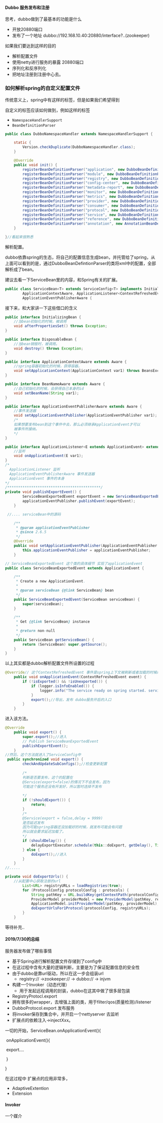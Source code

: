 #### Dubbo 服务发布和注册

思考，dubbo做到了最基本的功能是什么

* 开放20880端口
* 发布了一个地址 dubbo://192.168.10.40:20880/interface?..(zookeeper)

如果我们要达到这样的目的

* 解析配置文件
* 使用netty进行服务的暴露 20880端口
* 序列化和反序列化
* 把地址注册到注册中心去。

### 如何解析spring的自定义配置文件

传统意义上，spring中有<bean>这样的标签，但是如果我们希望得到

自定义的标签应该如何做到，例如<Pop>这样的标签

* `NamespaceHandlerSupport`
* `BeanDefinitionParser`

```java
public class DubboNamespaceHandler extends NamespaceHandlerSupport {

    static {
        Version.checkDuplicate(DubboNamespaceHandler.class);
    }

    @Override
    public void init() {
        registerBeanDefinitionParser("application", new DubboBeanDefinitionParser(ApplicationConfig.class, true));
        registerBeanDefinitionParser("module", new DubboBeanDefinitionParser(ModuleConfig.class, true));
        registerBeanDefinitionParser("registry", new DubboBeanDefinitionParser(RegistryConfig.class, true));
        registerBeanDefinitionParser("config-center", new DubboBeanDefinitionParser(ConfigCenterBean.class, true));
        registerBeanDefinitionParser("metadata-report", new DubboBeanDefinitionParser(MetadataReportConfig.class, true));
        registerBeanDefinitionParser("monitor", new DubboBeanDefinitionParser(MonitorConfig.class, true));
        registerBeanDefinitionParser("metrics", new DubboBeanDefinitionParser(MetricsConfig.class, true));
        registerBeanDefinitionParser("provider", new DubboBeanDefinitionParser(ProviderConfig.class, true));
        registerBeanDefinitionParser("consumer", new DubboBeanDefinitionParser(ConsumerConfig.class, true));
        registerBeanDefinitionParser("protocol", new DubboBeanDefinitionParser(ProtocolConfig.class, true));
        registerBeanDefinitionParser("service", new DubboBeanDefinitionParser(ServiceBean.class, true));
        registerBeanDefinitionParser("reference", new DubboBeanDefinitionParser(ReferenceBean.class, false));
        registerBeanDefinitionParser("annotation", new AnnotationBeanDefinitionParser());
    }

}//看起来很熟悉
```

解析配置。

dubbo依靠spring的生态，将自己的配置信息生成bean，并托管给了spring，从上面可以看到的是，通过DubboBeanDefintionParser的类将xml中的配置，全部解析成了bean。



建议去看一下ServiceBean里的内容，和Spring有关的扩展。

```java
public class ServiceBean<T> extends ServiceConfig<T> implements InitializingBean, DisposableBean,
        ApplicationContextAware, ApplicationListener<ContextRefreshedEvent>, BeanNameAware,
        ApplicationEventPublisherAware {

```

接下来，和大家讲一下这些借口的含义

```java
public interface InitializingBean {
    //当bean初始化的时候，被调用
    void afterPropertiesSet() throws Exception;
}

public interface DisposableBean {
    //当bean销毁时，被调用。
    void destroy() throws Exception;
}

public interface ApplicationContextAware extends Aware {
    //spring容器初始化的时候，获得容器。
    void setApplicationContext(ApplicationContext var1) throws BeansException;
}

public interface BeanNameAware extends Aware {
    //自己初始化的时候，会获得自己本身的id
    void setBeanName(String var1);
}

public interface ApplicationEventPublisherAware extends Aware {
    //事件发送器
    void setApplicationEventPublisher(ApplicationEventPublisher var1);
	/*
	如果想要发布bean到这个事件中去，那么必须继承ApplicationEvent才可以
	被事件所接纳。
	*/
}

public interface ApplicationListener<E extends ApplicationEvent> extends EventListener {
    //监听
    void onApplicationEvent(E var1);
}
/*
  ApplicationListener 监听
  ApplicationEventPublisherAware 事件发送器
  ApplicationEvent 事件的本身
*/
/*******************************************/
private void publishExportEvent() {
        ServiceBeanExportedEvent exportEvent = new ServiceBeanExportedEvent(this);
        applicationEventPublisher.publishEvent(exportEvent);
    }

 //.... serviceBean中的源码

    /**
     * @param applicationEventPublisher
     * @since 2.6.5
     */
    @Override
    public void setApplicationEventPublisher(ApplicationEventPublisher applicationEventPublisher) {
        this.applicationEventPublisher = applicationEventPublisher;
    }

// ServiceBeanExportedEvent 这个类的具体细节 实现了applicationEvent
public class ServiceBeanExportedEvent extends ApplicationEvent {

    /**
     * Create a new ApplicationEvent.
     *
     * @param serviceBean {@link ServiceBean} bean
     */
    public ServiceBeanExportedEvent(ServiceBean serviceBean) {
        super(serviceBean);
    }

    /**
     * Get {@link ServiceBean} instance
     *
     * @return non-null
     */
    public ServiceBean getServiceBean() {
        return (ServiceBean) super.getSource();
    }
}

```

以上其实都是dubbo解析配置文件所设置的过程

```java
@Override// 这个ContextRefreshedEvent 事件是spring上下文被刷新或者加载的时候刷新
    public void onApplicationEvent(ContextRefreshedEvent event) {
        if (!isExported() && !isUnexported()) {
            if (logger.isInfoEnabled()) {
                logger.info("The service ready on spring started. service: " + getInterface());
            }
            export();//导出，发布 dubbo服务开启的入口
        }
    }
```

进入该方法。

```java
@Override
    public void export() {
        super.export();//进入
        // Publish ServiceBeanExportedEvent
        publishExportEvent();
    }
//然后，这个方法就进入了ServiceConfig中
 public synchronized void export() {
        checkAndUpdateSubConfigs();//检查更新配置
	
     	/*
     	判断是否要发布，这个的配置在
     	@Service(export=false)的情况下不会发布，因为
     	可能这个服务还没有开发好，所以暂时选择不发布
     	
     	*/
        if (!shouldExport()) {
            return;
        }
		/*
		@Service(export = false,delay = 9999)
		是否延迟发布
		因为可能spring容器还没加载好的时候，就发布可能会有问题
		所以就会要求延迟加载了。
		*/
        if (shouldDelay()) {
            delayExportExecutor.schedule(this::doExport, getDelay(), TimeUnit.MILLISECONDS);
        } else {
            doExport();//进入
        }
    }
//.....

private void doExportUrls() {
    //从配置中心获取注册的url
        List<URL> registryURLs = loadRegistries(true);
        for (ProtocolConfig protocolConfig : protocols) {
            String pathKey = URL.buildKey(getContextPath(protocolConfig).map(p -> p + "/" + path).orElse(path), group, version);
            ProviderModel providerModel = new ProviderModel(pathKey, ref, interfaceClass);
            ApplicationModel.initProviderModel(pathKey, providerModel);
            doExportUrlsFor1Protocol(protocolConfig, registryURLs);
        }
    }
```

等待补充..



#### 2019/7/30的总结

服务器发布做了哪些事情

* 基于Spring进行解析配置文件存储到了config中
* 在这过程中含有大量的逻辑判断，主要是为了保证配置信息的安全性
* 由于dubbo是靠url驱动，所以在这一步会组装url
  * registry:// ->zookeeper:// -> dubbo:// -> injvm
* 构建一个Invoker（动态代理）
  * 用于发起远程调用的封装，dubbo在这其中做了很多层包装
* RegistryProtocl.export
* 拥有很多的wrapper，去增强上面的类，用于filter/qos(质量检测)/listener
* DubboProtocol.export 发布服务
* 将invoker保存到集合中，并开启一个nettyserver 去监听
* 扩展点的依赖注入->injectXxx。

一切的开始，ServiceBean.onApplicationEvent(){

​	onApplicationEvent(){

​		export....

​	}

}

在这过程中 扩展点的应用非常多，

* AdaptiveExtention
* Extension



#### Invoker

一个媒介

